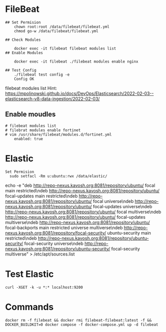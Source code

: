 # FileBeat

    ## Set Permision
        chown root:root /data/filebeat/filebeat.yml
        chmod go-w /data/filebeat/filebeat.yml

    ## Check Modules

        docker exec -it filebeat filebeat modules list
    ## Enable Modules

        docker exec -it filebeat ./filebeat modules enable nginx

    ## Test Config
        ./filebeat test config -e
        Config OK
filebeat modules list
    Hint: https://mpolinowski.github.io/docs/DevOps/Elasticsearch/2022-02-03--elasticsearch-v8-data-ingestion/2022-02-03/

## Enable moudles

    # filebeat modules list
    # filebrat modules enable fortinet
    # vim /usr/share/filebeat/modules.d/fortinet.yml
        enabled: true

# Elastic

    Set Permision
      sudo setfacl -Rm u:ubuntu:rwx /data/elastic/


echo -e "deb http://repo-nexus.kavosh.org:8081/repository/ubuntu/ focal main restricted\ndeb http://repo-nexus.kavosh.org:8081/repository/ubuntu/ focal-updates main restricted\ndeb http://repo-nexus.kavosh.org:8081/repository/ubuntu/ focal universe\ndeb http://repo-nexus.kavosh.org:8081/repository/ubuntu/ focal-updates universe\ndeb http://repo-nexus.kavosh.org:8081/repository/ubuntu/ focal multiverse\ndeb http://repo-nexus.kavosh.org:8081/repository/ubuntu/ focal-updates multiverse\ndeb http://repo-nexus.kavosh.org:8081/repository/ubuntu/ focal-backports main restricted universe multiverse\ndeb http://repo-nexus.kavosh.org:8081/repository/focal-security/ ubuntu-security main restricted\ndeb http://repo-nexus.kavosh.org:8081/repository/ubuntu-security/ focal-security universe\ndeb http://repo-nexus.kavosh.org:8081/repository/ubuntu-security/ focal-security multiverse" > /etc/apt/sources.list


# Test Elastic

    curl -XGET -k -u *:* localhost:9200

# Commands

    docker rm -f filebeat && docker rmi filebeat-filebeat:latest -f && DOCKER_BUILDKIT=0 docker compose -f docker-compose.yml up -d filebeat